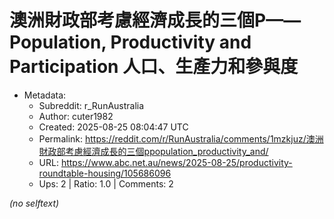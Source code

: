 # 澳洲財政部考慮經濟成長的三個P——Population, Productivity and Participation 人口、生產力和參與度

- Metadata:
  - Subreddit: r_RunAustralia
  - Author: cuter1982
  - Created: 2025-08-25 08:04:47 UTC
  - Permalink: https://reddit.com/r/RunAustralia/comments/1mzkjuz/澳洲財政部考慮經濟成長的三個ppopulation_productivity_and/
  - URL: https://www.abc.net.au/news/2025-08-25/productivity-roundtable-housing/105686096
  - Ups: 2 | Ratio: 1.0 | Comments: 2

_(no selftext)_
